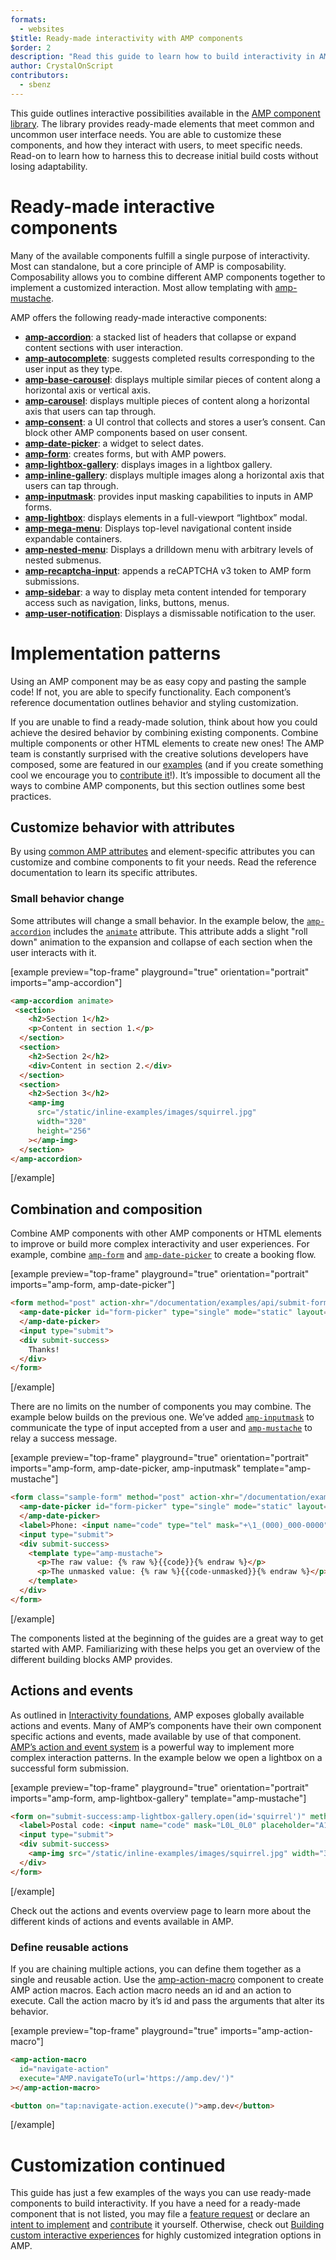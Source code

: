 ```yaml
---
formats:
  - websites
$title: Ready-made interactivity with AMP components
$order: 2
description: "Read this guide to learn how to build interactivity in AMP."
author: CrystalOnScript
contributors:
  - sbenz
---
```


This guide outlines interactive possibilities available in the  [AMP component library](../../../components/index.html). The library provides ready-made elements that meet common and uncommon user interface needs. You are able to customize these components, and how they interact with users, to meet specific needs. Read-on to learn how to harness this to decrease initial build costs without losing adaptability.

# Ready-made interactive components

Many of the available components fulfill a single purpose of interactivity. Most can standalone, but a core principle of AMP is composability. Composability allows you to combine different AMP components together to implement a customized interaction. Most allow templating with [amp-mustache](https://amp.dev/documentation/components/amp-mustache/).

AMP offers the following ready-made interactive components:

*   [**amp-accordion**](../../../components/reference/amp-accordion.md): a stacked list of headers that collapse or expand content sections with user interaction.
*   [**amp-autocomplete**](../../..//components/reference/amp-autocomplete.md): suggests completed results corresponding to the user input as they type.
*   [**amp-base-carousel**](../../../components/reference/amp-base-carousel.md): displays multiple similar pieces of content along a horizontal axis or vertical axis.
*   [**amp-carousel**](../../../components/reference/amp-carousel.md): displays multiple pieces of content along a horizontal axis that users can tap through.
*   [**amp-consent**](../../../components/reference/amp-consent.md): a UI control that collects and stores a user’s consent. Can block other AMP components based on user consent.
*   [**amp-date-picker**](../../../components/reference/amp-date-picker.md): a widget to select dates.
*   [**amp-form**](../../../components/reference/amp-form.md): creates forms, but with AMP powers.
*   [**amp-lightbox-gallery**](../../../components/reference/amp-lightbox-gallery.md): displays images in a lightbox gallery.
*   [**amp-inline-gallery**](../../../components/reference/amp-inline-gallery.md): displays multiple images along a horizontal axis that users can tap through.
*   [**amp-inputmask**](../../../components/reference/amp-inputmask.md): provides input masking capabilities to inputs in AMP forms.
*   [**amp-lightbox**](../../../components/reference/amp-lightbox.md): displays elements in a full-viewport “lightbox” modal.
*   [**amp-mega-menu**](../../../components/reference/amp-mega-menu.md): Displays top-level navigational content inside expandable containers.
*   [**amp-nested-menu**](../../../components/reference/amp-nested-menu.md): Displays a drilldown menu with arbitrary levels of nested submenus.
*   [**amp-recaptcha-input**](../../../components/reference/amp-recaptcha-input.md): appends a reCAPTCHA v3 token to AMP form submissions.
*   [**amp-sidebar**](../../../components/reference/amp-sidebar.md): a way to display meta content intended for temporary access such as navigation, links, buttons, menus.
*   [**amp-user-notification**](../../../components/reference/amp-user-notification.md): Displays a dismissable notification to the user.

# Implementation patterns

Using an AMP component may be as easy copy and pasting the sample code! If not, you are able to specify functionality. Each component’s reference documentation outlines behavior and styling customization.

If you are unable to find a ready-made solution, think about how you could achieve the desired behavior by combining existing components. Combine multiple components or other HTML elements to create new ones! The AMP team is constantly surprised with the creative solutions developers have composed, some are featured in our [examples](../../../examples/index.html) (and if you create something cool we encourage you to [contribute it](https://github.com/ampproject/amp.dev/blob/future/contributing/samples.md)!). It’s impossible to document all the ways to combine AMP components, but this section outlines some best practices.

## Customize behavior with attributes

By using [common AMP attributes](../../learn/common_attributes.md) and element-specific attributes you can customize and combine components to fit your needs. Read the reference documentation to learn its specific attributes.

### Small behavior change

Some attributes will change a small behavior. In the example below, the [`amp-accordion`](../../../components/reference/amp-accordion.md) includes the [`animate`](../../../components/reference/amp-accordion.md#animate) attribute. This attribute adds a slight "roll down" animation to the expansion and collapse of each section when the user interacts with it.

[example preview="top-frame" playground="true" orientation="portrait" imports="amp-accordion"]
```html
<amp-accordion animate>
 <section>
    <h2>Section 1</h2>
    <p>Content in section 1.</p>
  </section>
  <section>
    <h2>Section 2</h2>
    <div>Content in section 2.</div>
  </section>
  <section>
    <h2>Section 3</h2>
    <amp-img
      src="/static/inline-examples/images/squirrel.jpg"
      width="320"
      height="256"
    ></amp-img>
  </section>
</amp-accordion>
```
[/example]

## Combination and composition

Combine AMP components with other AMP components or HTML elements to improve or build more complex interactivity and user experiences. For example, combine [`amp-form`](../../../components/reference/amp-form.md) and [`amp-date-picker`](../../../components/reference/amp-date-picker.md) to create a booking flow.

[example preview="top-frame" playground="true" orientation="portrait" imports="amp-form, amp-date-picker"]
```html
<form method="post" action-xhr="/documentation/examples/api/submit-form-xhr" target="_top">
  <amp-date-picker id="form-picker" type="single" mode="static" layout="fixed-height" height="360" format="YYYY-MM-DD">
  </amp-date-picker>
  <input type="submit">
  <div submit-success>
    Thanks!
  </div>
</form>
```
[/example]

There are no limits on the number of components you may combine. The example below builds on the previous one. We’ve added [`amp-inputmask`](../../../components/reference/amp-inputmask.md) to communicate the type of input accepted from a user and [`amp-mustache`](../../../components/reference/amp-mustache.md) to relay a success message.

[example preview="top-frame" playground="true" orientation="portrait" imports="amp-form, amp-date-picker, amp-inputmask" template="amp-mustache"]
```html
<form class="sample-form" method="post" action-xhr="/documentation/examples/api/postal" target="_top">
  <amp-date-picker id="form-picker" type="single" mode="static" layout="fixed-height" height="360" format="YYYY-MM-DD">
  </amp-date-picker>
  <label>Phone: <input name="code" type="tel" mask="+\1_(000)_000-0000" placeholder="+1 (555) 555-5555" mask-output="alphanumeric"></label>
  <input type="submit">
  <div submit-success>
    <template type="amp-mustache">
      <p>The raw value: {% raw %}{{code}}{% endraw %}</p>
      <p>The unmasked value: {% raw %}{{code-unmasked}}{% endraw %}</p>
    </template>
  </div>
</form>
```
[/example]

The components listed at the beginning of the guides are a great way to get started with AMP. Familiarizing with these helps you get an overview of the different building blocks AMP provides.

## Actions and events

As outlined in [Interactivity foundations](foundations.md), AMP exposes globally available actions and events. Many of AMP’s components have their own component specific actions and events, made available by use of that component. [AMP’s action and event system](../../learn/amp-actions-and-events.md) is a powerful way to implement more complex interaction patterns. In the example below we open a lightbox on a successful form submission.

[example preview="top-frame" playground="true" orientation="portrait" imports="amp-form, amp-lightbox-gallery" template="amp-mustache"]
```html
<form on="submit-success:amp-lightbox-gallery.open(id='squirrel')" method="post" action-xhr="/documentation/examples/api/postal" target="_top">
  <label>Postal code: <input name="code" mask="L0L_0L0" placeholder="A1A 1A1"></label>
  <input type="submit">
  <div submit-success>
    <amp-img src="/static/inline-examples/images/squirrel.jpg" width="320" height="256" lightbox id="squirrel"></amp-img>
  </div>
</form>
```
[/example]

Check out the actions and events overview page to learn more about the different kinds of actions and events available in AMP.

### Define reusable actions

If you are chaining multiple actions, you can define them together as a single and reusable action. Use the [amp-action-macro](../../../components/reference/amp-action-macro.md) component to create AMP action macros. Each action macro needs an id and an action to execute. Call the action macro by it’s id and pass the arguments that alter its behavior.

[example preview="top-frame" playground="true" imports="amp-action-macro"]
```html
<amp-action-macro
  id="navigate-action"
  execute="AMP.navigateTo(url='https://amp.dev/')"
></amp-action-macro>

<button on="tap:navigate-action.execute()">amp.dev</button>
```
[/example]

# Customization continued

This guide has just a few examples of the ways you can use ready-made components to build interactivity. If you have a need for a ready-made component that is not listed, you may file a [feature request](https://github.com/ampproject/amphtml/issues/new?assignees=&labels=Type%3A+Feature+Request&template=feature_request.md&title=) or declare an [intent to implement](https://github.com/ampproject/amphtml/issues/new?assignees=&labels=INTENT+TO+IMPLEMENT&template=intent-to-implement--i2i-.md&title=I2I%3A+%3Cyour+feature%2Fchange%3E) and [contribute](../../contribute/index.md) it yourself. Otherwise, check out [Building custom interactive experiences](custom_experiences.md) for highly customized integration options in AMP.